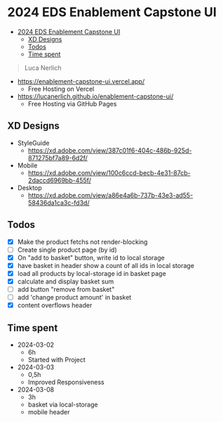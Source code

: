 # 2024 EDS Enablement Capstone UI

<!-- TOC -->
* [2024 EDS Enablement Capstone UI](#2024-eds-enablement-capstone-ui)
  * [XD Designs](#xd-designs)
  * [Todos](#todos)
  * [Time spent](#time-spent)
<!-- TOC -->

> Luca Nerlich

- https://enablement-capstone-ui.vercel.app/
    - Free Hosting on Vercel
- https://lucanerlich.github.io/enablement-capstone-ui/
    - Free Hosting via GitHub Pages

## XD Designs

- StyleGuide
    - https://xd.adobe.com/view/387c01f6-404c-486b-925d-871275bf7a89-6d2f/
- Mobile
    - https://xd.adobe.com/view/100c6ccd-becb-4e31-87cb-2daccd6969bb-455f/
- Desktop
    - https://xd.adobe.com/view/a86e4a6b-737b-43e3-ad55-58436da1ca3c-fd3d/

## Todos

- [x] Make the product fetchs not render-blocking
- [ ] Create single product page (by id)
- [x] On "add to basket" button, write id to local storage
- [x] have basket in header show a count of all ids in local storage
- [x] load all products by local-storage id in basket page
- [x] calculate and display basket sum
- [ ] add button "remove from basket"
- [ ] add 'change product amount' in basket
- [x] content overflows header

## Time spent

- 2024-03-02
    - 6h
    - Started with Project
- 2024-03-03
    - 0,5h
    - Improved Responsiveness
- 2024-03-08
    - 3h
    - basket via local-storage
    - mobile header

